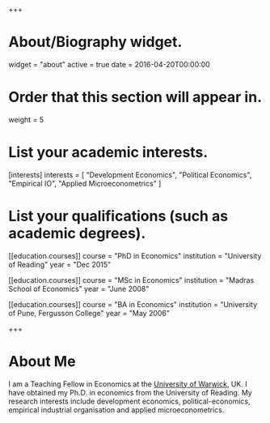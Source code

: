 +++
# About/Biography widget.
widget = "about"
active = true
date = 2016-04-20T00:00:00

# Order that this section will appear in.
weight = 5

# List your academic interests.
[interests]
  interests = [
    "Development Economics",
    "Political Economics",
    "Empirical IO",
    "Applied Microeconometrics"
  ]

# List your qualifications (such as academic degrees).
[[education.courses]]
  course = "PhD in Economics"
  institution = "University of Reading"
  year = "Dec 2015"

[[education.courses]]
  course = "MSc in Economics"
  institution = "Madras School of Economics"
  year = "June 2008"

[[education.courses]]
  course = "BA in Economics"
  institution = "University of Pune, Fergusson College"
  year = "May 2006"
 
+++

# About Me

I am a Teaching Fellow in Economics at the [University of Warwick](https://warwick.ac.uk/fac/soc/economics/staff/skailthya/), UK. I have obtained my Ph.D. in economics from the University of Reading. My research interests include development economics, political-economics, empirical industrial organisation and applied microeconometrics.



